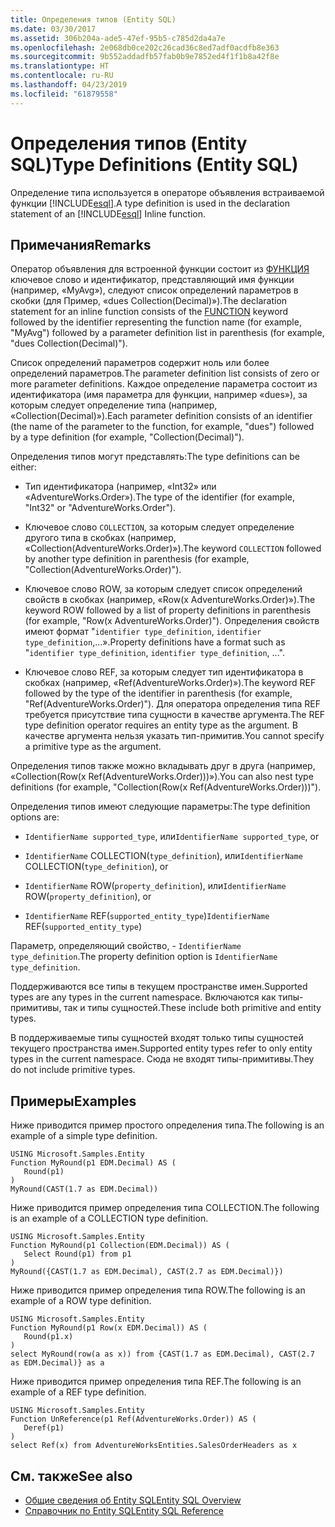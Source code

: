 ```yaml
---
title: Определения типов (Entity SQL)
ms.date: 03/30/2017
ms.assetid: 306b204a-ade5-47ef-95b5-c785d2da4a7e
ms.openlocfilehash: 2e068db0ce202c26cad36c8ed7adf0acdfb8e363
ms.sourcegitcommit: 9b552addadfb57fab0b9e7852ed4f1f1b8a42f8e
ms.translationtype: HT
ms.contentlocale: ru-RU
ms.lasthandoff: 04/23/2019
ms.locfileid: "61879558"
---
```

# <a name="type-definitions-entity-sql"></a><span data-ttu-id="353d9-102">Определения типов (Entity SQL)</span><span class="sxs-lookup"><span data-stu-id="353d9-102">Type Definitions (Entity SQL)</span></span>
<span data-ttu-id="353d9-103">Определение типа используется в операторе объявления встраиваемой функции [!INCLUDE[esql](../../../../../../includes/esql-md.md)].</span><span class="sxs-lookup"><span data-stu-id="353d9-103">A type definition is used in the declaration statement of an [!INCLUDE[esql](../../../../../../includes/esql-md.md)] Inline function.</span></span>  
  
## <a name="remarks"></a><span data-ttu-id="353d9-104">Примечания</span><span class="sxs-lookup"><span data-stu-id="353d9-104">Remarks</span></span>  
 <span data-ttu-id="353d9-105">Оператор объявления для встроенной функции состоит из [ФУНКЦИЯ](../../../../../../docs/framework/data/adonet/ef/language-reference/function-entity-sql.md) ключевое слово и идентификатор, представляющий имя функции (например, «MyAvg»), следуют список определений параметров в скобки (для Пример, «dues Collection(Decimal)»).</span><span class="sxs-lookup"><span data-stu-id="353d9-105">The declaration statement for an inline function consists of the [FUNCTION](../../../../../../docs/framework/data/adonet/ef/language-reference/function-entity-sql.md) keyword followed by the identifier representing the function name (for example, "MyAvg") followed by a parameter definition list in parenthesis (for example, "dues Collection(Decimal)").</span></span>  
  
 <span data-ttu-id="353d9-106">Список определений параметров содержит ноль или более определений параметров.</span><span class="sxs-lookup"><span data-stu-id="353d9-106">The parameter definition list consists of zero or more parameter definitions.</span></span> <span data-ttu-id="353d9-107">Каждое определение параметра состоит из идентификатора (имя параметра для функции, например «dues»), за которым следует определение типа (например, «Collection(Decimal)»).</span><span class="sxs-lookup"><span data-stu-id="353d9-107">Each parameter definition consists of an identifier (the name of the parameter to the function, for example, "dues") followed by a type definition (for example, "Collection(Decimal)").</span></span>  
  
 <span data-ttu-id="353d9-108">Определения типов могут представлять:</span><span class="sxs-lookup"><span data-stu-id="353d9-108">The type definitions can be either:</span></span>  
  
- <span data-ttu-id="353d9-109">Тип идентификатора (например, «Int32» или «AdventureWorks.Order»).</span><span class="sxs-lookup"><span data-stu-id="353d9-109">The type of the identifier (for example, "Int32" or "AdventureWorks.Order").</span></span>  
  
- <span data-ttu-id="353d9-110">Ключевое слово `COLLECTION`, за которым следует определение другого типа в скобках (например, «Collection(AdventureWorks.Order)»).</span><span class="sxs-lookup"><span data-stu-id="353d9-110">The keyword `COLLECTION` followed by another type definition in parenthesis (for example, "Collection(AdventureWorks.Order)").</span></span>  
  
- <span data-ttu-id="353d9-111">Ключевое слово ROW, за которым следует список определений свойств в скобках (например, «Row(x AdventureWorks.Order)»).</span><span class="sxs-lookup"><span data-stu-id="353d9-111">The keyword ROW followed by a list of property definitions in parenthesis (for example, "Row(x AdventureWorks.Order)").</span></span> <span data-ttu-id="353d9-112">Определения свойств имеют формат "`identifier type_definition`, `identifier type_definition`,...».</span><span class="sxs-lookup"><span data-stu-id="353d9-112">Property definitions have a format such as "`identifier type_definition`, `identifier type_definition`, ...".</span></span>  
  
- <span data-ttu-id="353d9-113">Ключевое слово REF, за которым следует тип идентификатора в скобках (например, «Ref(AdventureWorks.Order)»).</span><span class="sxs-lookup"><span data-stu-id="353d9-113">The keyword REF followed by the type of the identifier in parenthesis (for example, "Ref(AdventureWorks.Order)").</span></span> <span data-ttu-id="353d9-114">Для оператора определения типа REF требуется присутствие типа сущности в качестве аргумента.</span><span class="sxs-lookup"><span data-stu-id="353d9-114">The REF type definition operator requires an entity type as the argument.</span></span> <span data-ttu-id="353d9-115">В качестве аргумента нельзя указать тип-примитив.</span><span class="sxs-lookup"><span data-stu-id="353d9-115">You cannot specify a primitive type as the argument.</span></span>  
  
 <span data-ttu-id="353d9-116">Определения типов также можно вкладывать друг в друга (например, «Collection(Row(x Ref(AdventureWorks.Order)))»).</span><span class="sxs-lookup"><span data-stu-id="353d9-116">You can also nest type definitions (for example, "Collection(Row(x Ref(AdventureWorks.Order)))").</span></span>  
  
 <span data-ttu-id="353d9-117">Определения типов имеют следующие параметры:</span><span class="sxs-lookup"><span data-stu-id="353d9-117">The type definition options are:</span></span>  
  
- <span data-ttu-id="353d9-118">`IdentifierName supported_type`, или</span><span class="sxs-lookup"><span data-stu-id="353d9-118">`IdentifierName supported_type`, or</span></span>  
  
- <span data-ttu-id="353d9-119">`IdentifierName` COLLECTION(`type_definition`), или</span><span class="sxs-lookup"><span data-stu-id="353d9-119">`IdentifierName` COLLECTION(`type_definition`), or</span></span>  
  
- <span data-ttu-id="353d9-120">`IdentifierName` ROW(`property_definition`), или</span><span class="sxs-lookup"><span data-stu-id="353d9-120">`IdentifierName` ROW(`property_definition`), or</span></span>  
  
- <span data-ttu-id="353d9-121">`IdentifierName` REF(`supported_entity_type`)</span><span class="sxs-lookup"><span data-stu-id="353d9-121">`IdentifierName` REF(`supported_entity_type`)</span></span>  
  
 <span data-ttu-id="353d9-122">Параметр, определяющий свойство, - `IdentifierName type_definition`.</span><span class="sxs-lookup"><span data-stu-id="353d9-122">The property definition option is `IdentifierName type_definition`.</span></span>  
  
 <span data-ttu-id="353d9-123">Поддерживаются все типы в текущем пространстве имен.</span><span class="sxs-lookup"><span data-stu-id="353d9-123">Supported types are any types in the current namespace.</span></span> <span data-ttu-id="353d9-124">Включаются как типы-примитивы, так и типы сущностей.</span><span class="sxs-lookup"><span data-stu-id="353d9-124">These include both primitive and entity types.</span></span>  
  
 <span data-ttu-id="353d9-125">В поддерживаемые типы сущностей входят только типы сущностей текущего пространства имен.</span><span class="sxs-lookup"><span data-stu-id="353d9-125">Supported entity types refer to only entity types in the current namespace.</span></span> <span data-ttu-id="353d9-126">Сюда не входят типы-примитивы.</span><span class="sxs-lookup"><span data-stu-id="353d9-126">They do not include primitive types.</span></span>  
  
## <a name="examples"></a><span data-ttu-id="353d9-127">Примеры</span><span class="sxs-lookup"><span data-stu-id="353d9-127">Examples</span></span>  
 <span data-ttu-id="353d9-128">Ниже приводится пример простого определения типа.</span><span class="sxs-lookup"><span data-stu-id="353d9-128">The following is an example of a simple type definition.</span></span>  
  
```  
USING Microsoft.Samples.Entity  
Function MyRound(p1 EDM.Decimal) AS (  
   Round(p1)  
)  
MyRound(CAST(1.7 as EDM.Decimal))  
```  
  
 <span data-ttu-id="353d9-129">Ниже приводится пример определения типа COLLECTION.</span><span class="sxs-lookup"><span data-stu-id="353d9-129">The following is an example of a COLLECTION type definition.</span></span>  
  
```  
USING Microsoft.Samples.Entity  
Function MyRound(p1 Collection(EDM.Decimal)) AS (  
   Select Round(p1) from p1  
)  
MyRound({CAST(1.7 as EDM.Decimal), CAST(2.7 as EDM.Decimal)})  
```  
  
 <span data-ttu-id="353d9-130">Ниже приводится пример определения типа ROW.</span><span class="sxs-lookup"><span data-stu-id="353d9-130">The following is an example of a ROW type definition.</span></span>  
  
```  
USING Microsoft.Samples.Entity  
Function MyRound(p1 Row(x EDM.Decimal)) AS (  
   Round(p1.x)  
)  
select MyRound(row(a as x)) from {CAST(1.7 as EDM.Decimal), CAST(2.7 as EDM.Decimal)} as a  
```  
  
 <span data-ttu-id="353d9-131">Ниже приводится пример определения типа REF.</span><span class="sxs-lookup"><span data-stu-id="353d9-131">The following is an example of a REF type definition.</span></span>  
  
```  
USING Microsoft.Samples.Entity  
Function UnReference(p1 Ref(AdventureWorks.Order)) AS (  
   Deref(p1)  
)  
select Ref(x) from AdventureWorksEntities.SalesOrderHeaders as x  
```  
  
## <a name="see-also"></a><span data-ttu-id="353d9-132">См. также</span><span class="sxs-lookup"><span data-stu-id="353d9-132">See also</span></span>

- [<span data-ttu-id="353d9-133">Общие сведения об Entity SQL</span><span class="sxs-lookup"><span data-stu-id="353d9-133">Entity SQL Overview</span></span>](../../../../../../docs/framework/data/adonet/ef/language-reference/entity-sql-overview.md)
- [<span data-ttu-id="353d9-134">Справочник по Entity SQL</span><span class="sxs-lookup"><span data-stu-id="353d9-134">Entity SQL Reference</span></span>](../../../../../../docs/framework/data/adonet/ef/language-reference/entity-sql-reference.md)

